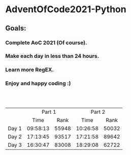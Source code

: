 # AdventOfCode2021-Python

## Goals:
### Complete AoC 2021 (Of course).
### Make each day in less than 24 hours.
### Learn more RegEX.
### Enjoy and happy coding :)

<br>
<br>

<table>
  <tr>
    <td></td>
    <td colspan=2 align=center>Part 1</td>
    <td colspan=2 align=center>Part 2</td>
  </tr>
  <tr>
    <td></td>
    <td align=center>Time</td>
    <td align=center>Rank</td>
    <td align=center>Time</td>
    <td align=center>Rank</td>
  </tr>
  <tr>
    <td>Day 1</td>
    <td>09:58:13</td>
    <td>55948</td>
    <td>10:26:58</td>
    <td>50032</td>
  </tr>
  <tr>
    <td>Day 2</td>
    <td>17:13:45</td>
    <td>93517</td>
    <td>17:21:58</td>
    <td>89642</td>
  </tr>
  <tr>
    <td>Day 3</td>
    <td>16:30:47</td>
    <td>83008</td>
    <td>18:29:08</td>
    <td>62722</td>
  </tr>
</table>